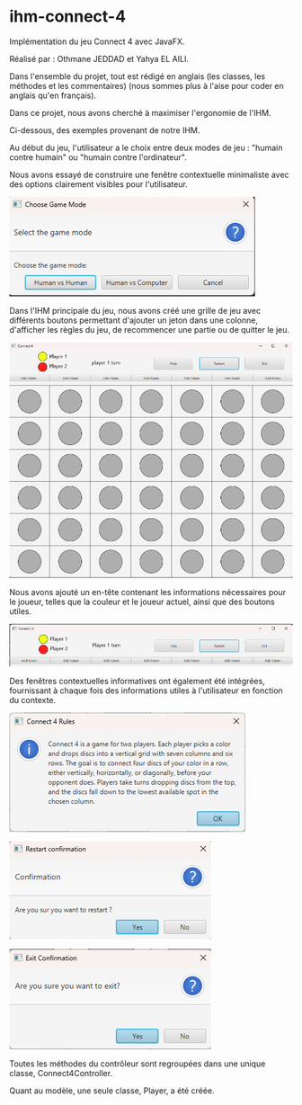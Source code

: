 # ihm-connect-4

Implémentation du jeu Connect 4 avec JavaFX.

Réalisé par : Othmane JEDDAD et Yahya EL AILI.

Dans l'ensemble du projet, tout est rédigé en anglais (les classes, les méthodes et les commentaires) (nous sommes plus à l'aise pour coder en anglais qu'en français).

Dans ce projet, nous avons cherché à maximiser l'ergonomie de l'IHM.

Ci-dessous, des exemples provenant de notre IHM.

Au début du jeu, l'utilisateur a le choix entre deux modes de jeu : "humain contre humain" ou "humain contre l'ordinateur".

Nous avons essayé de construire une fenêtre contextuelle minimaliste avec des options clairement visibles pour l'utilisateur.

![images/img.png](images/img.png)

Dans l'IHM principale du jeu, nous avons créé une grille de jeu avec différents boutons permettant d'ajouter un jeton dans une colonne, d'afficher les règles du jeu, de recommencer une partie ou de quitter le jeu.


![images/img_1.png](images/img_1.png)

Nous avons ajouté un en-tête contenant les informations nécessaires pour le joueur, telles que la couleur et le joueur actuel, ainsi que des boutons utiles.

![images/img_2.png](images/img_2.png)

Des fenêtres contextuelles informatives ont également été intégrées, fournissant à chaque fois des informations utiles à l'utilisateur en fonction du contexte.

![img_3.png](images/img_3.png)

![img_4.png](images/img_4.png)

![img_5.png](images/img_5.png)

Toutes les méthodes du contrôleur sont regroupées dans une unique classe, Connect4Controller.

Quant au modèle, une seule classe, Player, a été créée.
